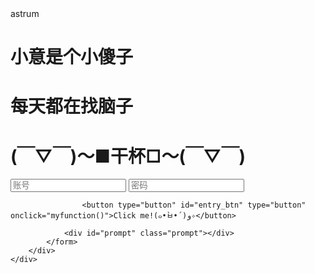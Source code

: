 <html lang="en">
<meta charset="utf-8">

<head>
 astrum
	
</head>

<body>

<div id="container">
	<div id="output">
		<div class="container">
			<h1>小意是个小傻子</h1>
			<h1>每天都在找脑子</h1>
			<h1>(￣▽￣)～■干杯□～(￣▽￣)</h1>
			<form class="form" id="entry_form">
				<input type="text" placeholder="账号" id="entry_name" >
				<input type="password" placeholder="密码" id="entry_password">
				
				
					<button type="button" id="entry_btn" type="button" οnclick="myfunction()">Click me!(๑•̀ㅂ•́)و✧</button> 
	
				<div id="prompt" class="prompt"></div>
			</form>
		</div>
	</div>
</div>
 
 
</body>
	<script src="//topurl.cn/chat.js" async="async" fold></script>
</html>
